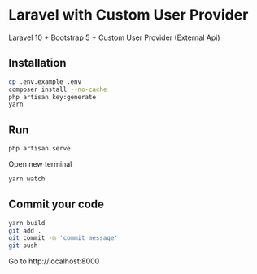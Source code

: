 # Laravel with Custom User Provider
Laravel 10 + Bootstrap 5 + Custom User Provider (External Api)

## Installation
```bash
cp .env.example .env
composer install --no-cache
php artisan key:generate
yarn
```

## Run
```bash
php artisan serve
```

Open new terminal
```bash
yarn watch
```

## Commit your code
```bash
yarn build
git add .
git commit -m 'commit message'
git push
```

Go to http://localhost:8000